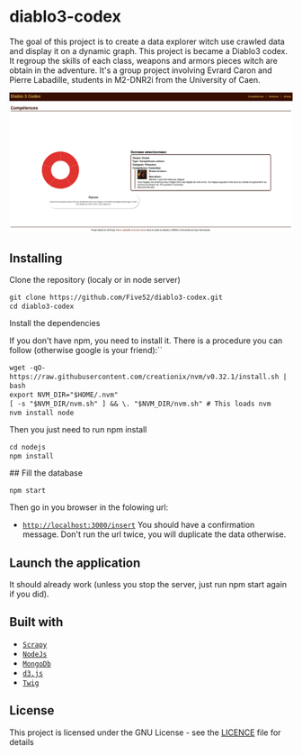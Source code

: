 # diablo3-codex

The goal of this project is to create a data explorer witch use crawled data and display it on a dynamic graph.
This project is became a Diablo3 codex. It regroup the skills of each class, weapons and armors pieces witch are obtain in the adventure.
It's a group project involving Evrard Caron and Pierre Labadille, students in M2-DNR2i from the University of Caen.

![](screenshot.png)

## Installing

Clone the repository (localy or in node server)
```
git clone https://github.com/Five52/diablo3-codex.git
cd diablo3-codex
```

Install the dependencies

If you don't have npm, you need to install it. There is a procedure you can follow (otherwise google is your friend):``
```
wget -qO- https://raw.githubusercontent.com/creationix/nvm/v0.32.1/install.sh | bash
export NVM_DIR="$HOME/.nvm"
[ -s "$NVM_DIR/nvm.sh" ] && \. "$NVM_DIR/nvm.sh" # This loads nvm
nvm install node
```
Then you just need to run npm install
```
cd nodejs
npm install
```

## Fill the database 
```
npm start
```
Then go in you browser in the folowing url:
* [`http://localhost:3000/insert`](http://localhost:3000/insert)
You should have a confirmation message. Don't run the url twice, you will duplicate the data otherwise.

## Launch the application

It should already work (unless you stop the server, just run npm start again if you did).

## Built with

* [`Scrapy`](https://scrapy.org/)
* [`NodeJs`](https://nodejs.org)
* [`MongoDb`](https://www.mongodb.com/fr)
* [`d3.js`](https://d3js.org/)
* [`Twig`](http://twig.sensiolabs.org/)


## License

This project is licensed under the GNU License - see the [LICENCE](LICENSE) file for details

